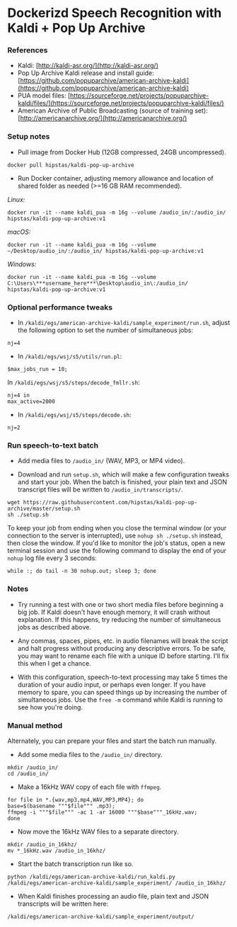 # Dockerizd Speech Recognition with Kaldi + Pop Up Archive

### References

  - Kaldi: [http://kaldi-asr.org/](http://kaldi-asr.org/)
  - Pop Up Archive Kaldi release and install guide: [https://github.com/popuparchive/american-archive-kaldi](https://github.com/popuparchive/american-archive-kaldi)
  - PUA model files: [https://sourceforge.net/projects/popuparchive-kaldi/files/](https://sourceforge.net/projects/popuparchive-kaldi/files/)
  - American Archive of Public Broadcasting (source of training set): [http://americanarchive.org/](http://americanarchive.org/)

### Setup notes

- Pull image from Docker Hub (12GB compressed, 24GB uncompressed).

```
docker pull hipstas/kaldi-pop-up-archive
```

- Run Docker container, adjusting memory allowance and location of shared folder as needed (>=16 GB RAM recommended).

*Linux:*

```
docker run -it --name kaldi_pua -m 16g --volume /audio_in/:/audio_in/ hipstas/kaldi-pop-up-archive:v1
```

*macOS:*

```
docker run -it --name kaldi_pua -m 16g --volume ~/Desktop/audio_in/:/audio_in/ hipstas/kaldi-pop-up-archive:v1
```

*Windows:*

```
docker run -it --name kaldi_pua -m 16g --volume C:\Users\***username_here***\Desktop\audio_in\:/audio_in/ hipstas/kaldi-pop-up-archive:v1
```


### Optional performance tweaks

- In `/kaldi/egs/american-archive-kaldi/sample_experiment/run.sh`, adjust the following option to set the number of simultaneous jobs:

```
nj=4
```

- In `/kaldi/egs/wsj/s5/utils/run.pl`:

```
$max_jobs_run = 10;
```

In `/kaldi/egs/wsj/s5/steps/decode_fmllr.sh`:

<!--
`/kaldi/egs/wsj/s5/steps/tandem/decode_fmllr.sh`
-->

```
nj=4 in
max_active=2000
```

- In `/kaldi/egs/wsj/s5/steps/decode.sh`:

```
nj=2
```


### Run speech-to-text batch

- Add media files to `/audio_in/` (WAV, MP3, or MP4 video).

- Download and run `setup.sh`, which will make a few configuration tweaks and start your job. When the batch is finished, your plain text and JSON transcript files will be written to `/audio_in/transcripts/`.

```
wget https://raw.githubusercontent.com/hipstas/kaldi-pop-up-archive/master/setup.sh
sh ./setup.sh
```

To keep your job from ending when you close the terminal window (or your connection to the server is interrupted), use `nohup sh ./setup.sh` instead, then close the window. If you'd like to monitor the job's status, open a new terminal session and use the following command to display the end of your `nohup` log file every 3 seconds:

```
while :; do tail -n 30 nohup.out; sleep 3; done
```


### Notes

- Try running a test with one or two short media files before beginning a big job. If Kaldi doesn't have enough memory, it will crash without explanation. If this happens, try reducing the number of simultaneous jobs as described above.

- Any commas, spaces, pipes, etc. in audio filenames will break the script and halt progress without producing any descriptive errors. To be safe, you may want to rename each file with a unique ID before starting. I'll fix this when I get a chance.

- With this configuration, speech-to-text processing may take 5 times the duration of your audio input, or perhaps even longer. If you have memory to spare, you can speed things up by increasing the number of simultaneous jobs. Use the `free -m` command while Kaldi is running to see how you're doing.



### Manual method

Alternately, you can prepare your files and start the batch run manually.

- Add some media files to the `/audio_in/` directory.

```
mkdir /audio_in/
cd /audio_in/
```

- Make a 16kHz WAV copy of each file with `ffmpeg`.

```
for file in *.{wav,mp3,mp4,WAV,MP3,MP4}; do
base=$(basename """$file""" .mp3);
ffmpeg -i """$file""" -ac 1 -ar 16000 """$base"""_16kHz.wav;
done
```

- Now move the 16kHz WAV files to a separate directory.

```
mkdir /audio_in_16khz/
mv *_16kHz.wav /audio_in_16khz/
```

- Start the batch transcription run like so.

```
python /kaldi/egs/american-archive-kaldi/run_kaldi.py /kaldi/egs/american-archive-kaldi/sample_experiment/ /audio_in_16khz/
```

- When Kaldi finishes processing an audio file, plain text and JSON transcripts will be written here:

```
/kaldi/egs/american-archive-kaldi/sample_experiment/output/
```
